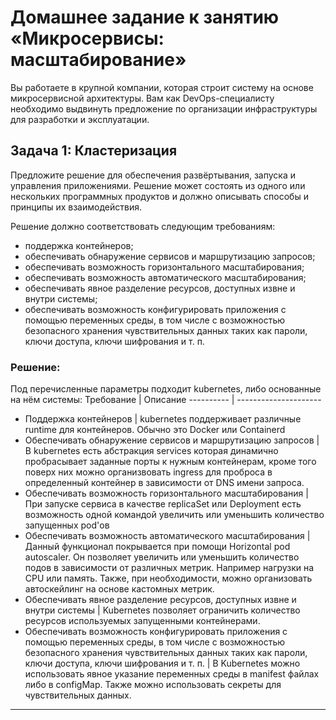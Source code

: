 # Домашнее задание к занятию «Микросервисы: масштабирование»

Вы работаете в крупной компании, которая строит систему на основе микросервисной архитектуры.
Вам как DevOps-специалисту необходимо выдвинуть предложение по организации инфраструктуры для разработки и эксплуатации.

## Задача 1: Кластеризация

Предложите решение для обеспечения развёртывания, запуска и управления приложениями.
Решение может состоять из одного или нескольких программных продуктов и должно описывать способы и принципы их взаимодействия.

Решение должно соответствовать следующим требованиям:

- поддержка контейнеров;
- обеспечивать обнаружение сервисов и маршрутизацию запросов;
- обеспечивать возможность горизонтального масштабирования;
- обеспечивать возможность автоматического масштабирования;
- обеспечивать явное разделение ресурсов, доступных извне и внутри системы;
- обеспечивать возможность конфигурировать приложения с помощью переменных среды, в том числе с возможностью безопасного хранения чувствительных данных таких как пароли, ключи доступа, ключи шифрования и т. п.

### Решение:

Под перечисленные параметры подходит kubernetes, либо основанные на нём системы:
   Требование | Описание
   ---------- | ---------------------
   - Поддержка контейнеров | kubernetes поддерживает различные runtime для контейнеров. Обычно это Docker или Containerd
   - Обеспечивать обнаружение сервисов и маршрутизацию запросов | В kubernetes есть абстракция services которая динамично пробрасывает заданные порты к нужным контейнерам, кроме того поверх них можно организвовать ingress для проброса в определенный контейнер в зависимости от DNS имени запроса.
   - Обеспечивать возможность горизонтального масштабирования | При запуске сервиса в качестве replicaSet или Deployment есть возможность одной командой увеличить или уменьшить количество запущенных pod'ов
   - Обеспечивать возможность автоматического масштабирования | Данный функционал покрывается при помощи Horizontal pod autoscaler. Он позволяет увеличить или уменьшить количество подов в зависимости от различных метрик. Например нагрузки на CPU или память. Также, при необходимости, можно организовать автоскейлинг на основе кастомных метрик.
   - Обеспечивать явное разделение ресурсов, доступных извне и внутри системы | Kubernetes позволяет ограничить количество ресурсов используемых запущенными контейнерами.
   - Обеспечивать возможность конфигурировать приложения с помощью переменных среды, в том числе с возможностью безопасного хранения чувствительных данных таких как пароли, ключи доступа, ключи шифрования и т. п. | В Kubernetes можно использовать явное указание переменных среды в manifest файлах либо в configMap. Также можно использовать секреты для чувствительных данных.

---